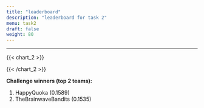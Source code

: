 ```yaml
---
title: "leaderboard"
description: "leaderboard for task 2"
menu: task2
draft: false
weight: 80
---
```


---
{{< chart_2 >}}

{{< /chart_2 >}}



__Challenge winners (top 2 teams):__
1. HappyQuoka (0.1589)
2. TheBrainwaveBandits (0.1535)
